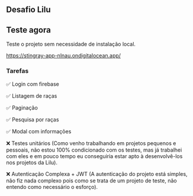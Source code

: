 ## Desafio Lilu

## Teste agora
Teste o projeto sem necessidade de instalação local.

https://stingray-app-nlnau.ondigitalocean.app/

### Tarefas

✅ Login com firebase

✅ Listagem de raças

✅ Paginação

✅ Pesquisa por raças

✅ Modal com informações

❌ Testes unitários (Como venho trabalhando em projetos pequenos e pessoais, não estou 100% condicionado com os testes, mas já trabalhei com eles e em pouco tempo eu conseguiria estar apto à desenvolvê-los nos projetos da Lilu). 

❌ Autenticação Complexa + JWT (A autenticação do projeto está simples, não fiz nada complexo pois como se trata de um projeto de teste, não entendo como necessário o esforço).

